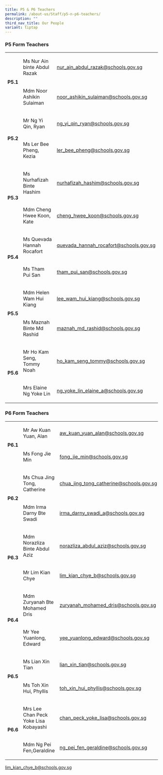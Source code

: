 ```yaml
---
title: P5 & P6 Teachers
permalink: /about-us/Staff/p5-n-p6-teachers/
description: ""
third_nav_title: Our People
variant: tiptap
---
```

<h3><strong>P5 Form Teachers</strong></h3>
<table style="minWidth: 75px">
<colgroup>
<col>
<col>
<col>
</colgroup>
<tbody>
<tr>
<td rowspan="2" colspan="1">
<p><strong>P5.1</strong>
</p>
</td>
<td rowspan="1" colspan="1">
<p>Ms Nur Ain binte Abdul Razak</p>
</td>
<td rowspan="1" colspan="1">
<p><a href="mailto:nur_ain_abdul_razak@schools.gov.sg" rel="noopener noreferrer nofollow" target="_blank">nur_ain_abdul_razak@schools.gov.sg</a>
</p>
</td>
</tr>
<tr>
<td rowspan="1" colspan="1">
<p>Mdm Noor Ashikin Sulaiman</p>
</td>
<td rowspan="1" colspan="1">
<p><a href="mailto:noor_ashikin_sulaiman@schools.gov.sg" rel="noopener noreferrer nofollow" target="_blank">noor_ashikin_sulaiman@schools.gov.sg</a>
</p>
</td>
</tr>
<tr>
<td rowspan="2" colspan="1">
<p><strong>P5.2</strong>
</p>
</td>
<td rowspan="1" colspan="1">
<p>Mr Ng Yi Qin, Ryan</p>
</td>
<td rowspan="1" colspan="1">
<p><a href="mailto:ng_yi_qin_ryan@schools.gov.sg" rel="noopener noreferrer nofollow" target="_blank">ng_yi_qin_ryan@schools.gov.sg</a>
</p>
</td>
</tr>
<tr>
<td rowspan="1" colspan="1">
<p>Ms Ler Bee Pheng, Kezia</p>
</td>
<td rowspan="1" colspan="1">
<p><a href="mailto:ler_bee_pheng@schools.gov.sg" rel="noopener noreferrer nofollow" target="_blank">ler_bee_pheng@schools.gov.sg</a>
</p>
</td>
</tr>
<tr>
<td rowspan="2" colspan="1">
<p><strong>P5.3 </strong>
<br>
</p>
</td>
<td rowspan="1" colspan="1">
<p>Ms Nurhafizah Binte Hashim</p>
</td>
<td rowspan="1" colspan="1">
<p><a href="mailto:nurhafizah_hashim@schools.gov.sg" rel="noopener noreferrer nofollow" target="_blank">nurhafizah_hashim@schools.gov.sg</a>
</p>
</td>
</tr>
<tr>
<td rowspan="1" colspan="1">
<p>Mdm Cheng Hwee Koon, Kate</p>
</td>
<td rowspan="1" colspan="1">
<p><a href="mailto:cheng_hwee_koon@schools.gov.sg" rel="noopener noreferrer nofollow" target="_blank">cheng_hwee_koon@schools.gov.sg</a>
</p>
</td>
</tr>
<tr>
<td rowspan="2" colspan="1">
<p><strong>P5.4 </strong>
<br>
</p>
</td>
<td rowspan="1" colspan="1">
<p>Ms Quevada Hannah Rocafort</p>
</td>
<td rowspan="1" colspan="1">
<p><a href="mailto:quevada_hannah_rocafort@schools.gov.sg" rel="noopener noreferrer nofollow" target="_blank">quevada_hannah_rocafort@schools.gov.sg</a>
</p>
</td>
</tr>
<tr>
<td rowspan="1" colspan="1">
<p>Ms Tham Pui San</p>
</td>
<td rowspan="1" colspan="1">
<p><a href="mailto:tham_pui_san@schools.gov.sg" rel="noopener noreferrer nofollow" target="_blank">tham_pui_san@schools.gov.sg</a>
</p>
</td>
</tr>
<tr>
<td rowspan="2" colspan="1">
<p><strong>P5.5</strong>
</p>
</td>
<td rowspan="1" colspan="1">
<p>Mdm Helen Wam Hui Kiang</p>
</td>
<td rowspan="1" colspan="1">
<p><a href="mailto:lee_wam_hui_kiang@schools.gov.sg" rel="noopener noreferrer nofollow" target="_blank">lee_wam_hui_kiang@schools.gov.sg</a>
</p>
</td>
</tr>
<tr>
<td rowspan="1" colspan="1">
<p>Ms Maznah Binte Md Rashid</p>
</td>
<td rowspan="1" colspan="1">
<p><a href="mailto:maznah_md_rashid@schools.gov.sg" rel="noopener noreferrer nofollow" target="_blank">maznah_md_rashid@schools.gov.sg</a>
</p>
</td>
</tr>
<tr>
<td rowspan="2" colspan="1">
<p><strong>P5.6 </strong>
<br>
</p>
</td>
<td rowspan="1" colspan="1">
<p>Mr Ho Kam Seng, Tommy Noah</p>
</td>
<td rowspan="1" colspan="1">
<p><a href="mailto:ho_kam_seng_tommy@schools.gov.sg" rel="noopener noreferrer nofollow" target="_blank">ho_kam_seng_tommy@schools.gov.sg</a>
</p>
</td>
</tr>
<tr>
<td rowspan="1" colspan="1">
<p>Mrs Elaine Ng Yoke Lin</p>
</td>
<td rowspan="1" colspan="1">
<p><a href="mailto:ng_yoke_lin_elaine_a@schools.gov.sg" rel="noopener noreferrer nofollow" target="_blank">ng_yoke_lin_elaine_a@schools.gov.sg</a>
</p>
</td>
</tr>
</tbody>
</table>
<h3><strong>P6 Form Teachers</strong></h3>
<table style="minWidth: 75px">
<colgroup>
<col>
<col>
<col>
</colgroup>
<tbody>
<tr>
<td rowspan="2" colspan="1">
<p><strong>P6.1 <br></strong>
</p>
</td>
<td rowspan="1" colspan="1">
<p>Mr Aw Kuan Yuan, Alan</p>
</td>
<td rowspan="1" colspan="1">
<p><a href="mailto:aw_kuan_yuan_alan@schools.gov.sg" rel="noopener noreferrer nofollow" target="_blank">aw_kuan_yuan_alan@schools.gov.sg</a>
</p>
</td>
</tr>
<tr>
<td rowspan="1" colspan="1">
<p>Ms Fong Jie Min</p>
</td>
<td rowspan="1" colspan="1">
<p><a href="mailto:fong_jie_min@schools.gov.sg" rel="noopener noreferrer nofollow" target="_blank">fong_jie_min@schools.gov.sg</a>
</p>
</td>
</tr>
<tr>
<td rowspan="2" colspan="1">
<p><strong>P6.2</strong>
</p>
</td>
<td rowspan="1" colspan="1">
<p>Ms Chua Jing Tong, Catherine</p>
</td>
<td rowspan="1" colspan="1">
<p><a href="mailto:chua_jing_tong_catherine@schools.gov.sg" rel="noopener noreferrer nofollow" target="_blank">chua_jing_tong_catherine@schools.gov.sg</a>
</p>
</td>
</tr>
<tr>
<td rowspan="1" colspan="1">
<p>Mdm Irma Darny Bte Swadi</p>
</td>
<td rowspan="1" colspan="1">
<p><a href="mailto:irma_darny_swadi_a@schools.gov.sg" rel="noopener noreferrer nofollow" target="_blank">irma_darny_swadi_a@schools.gov.sg</a>
</p>
</td>
</tr>
<tr>
<td rowspan="2" colspan="1">
<p><strong>P6.3 </strong>
<br>
</p>
</td>
<td rowspan="1" colspan="1">
<p>Mdm Norazliza Binte Abdul Aziz</p>
</td>
<td rowspan="1" colspan="1">
<p><a href="mailto:norazliza_abdul_aziz@schools.gov.sg" rel="noopener noreferrer nofollow" target="_blank">norazliza_abdul_aziz@schools.gov.sg</a>
</p>
</td>
</tr>
<tr>
<td rowspan="1" colspan="1">
<p>Mr Lim Kian Chye</p>
</td>
<td rowspan="1" colspan="1">
<p><a href="mailto:lim_kian_chye_b@schools.gov.sg" rel="noopener noreferrer nofollow" target="_blank">lim_kian_chye_b@schools.gov.sg</a>
</p>
</td>
</tr>
<tr>
<td rowspan="2" colspan="1">
<p><strong>P6.4 </strong>
<br>
</p>
</td>
<td rowspan="1" colspan="1">
<p>Mdm Zuryanah Bte Mohamed Dris</p>
</td>
<td rowspan="1" colspan="1">
<p><a href="mailto:zuryanah_mohamed_dris@schools.gov.sg" rel="noopener noreferrer nofollow" target="_blank">zuryanah_mohamed_dris@schools.gov.sg</a>
</p>
</td>
</tr>
<tr>
<td rowspan="1" colspan="1">
<p>Mr Yee Yuanlong, Edward</p>
</td>
<td rowspan="1" colspan="1">
<p><a href="mailto:yee_yuanlong_edward@schools.gov.sg" rel="noopener noreferrer nofollow" target="_blank">yee_yuanlong_edward@schools.gov.sg</a>
</p>
</td>
</tr>
<tr>
<td rowspan="2" colspan="1">
<p><strong>P6.5 </strong>
<br>
</p>
</td>
<td rowspan="1" colspan="1">
<p>Ms Lian Xin Tian</p>
</td>
<td rowspan="1" colspan="1">
<p><a href="mailto:lian_xin_tian@schools.gov.sg" rel="noopener noreferrer nofollow" target="_blank">lian_xin_tian@schools.gov.sg</a>
</p>
</td>
</tr>
<tr>
<td rowspan="1" colspan="1">
<p>Ms Toh Xin Hui, Phyllis</p>
</td>
<td rowspan="1" colspan="1">
<p><a href="mailto:toh_xin_hui_phyllis@schools.gov.sg" rel="noopener noreferrer nofollow" target="_blank">toh_xin_hui_phyllis@schools.gov.sg</a>
</p>
</td>
</tr>
<tr>
<td rowspan="2" colspan="1">
<p><strong>P6.6</strong>
</p>
</td>
<td rowspan="1" colspan="1">
<p>Mrs Lee Chan Peck Yoke Lisa Kobayashi</p>
</td>
<td rowspan="1" colspan="1">
<p><a href="mailto:chan_peck_yoke_lisa@schools.gov.sg" rel="noopener noreferrer nofollow" target="_blank">chan_peck_yoke_lisa@schools.gov.sg</a>
</p>
</td>
</tr>
<tr>
<td rowspan="1" colspan="1">
<p>Mdm Ng Pei Fen,Geraldine</p>
</td>
<td rowspan="1" colspan="1">
<p><a href="mailto:ng_pei_fen_geraldine@schools.gov.sg" rel="noopener noreferrer nofollow" target="_blank">ng_pei_fen_geraldine@schools.gov.sg</a>
</p>
</td>
</tr>
</tbody>
</table>
<p><a href="mailto:lim_kian_chye_b@schools.gov.sg" rel="noopener noreferrer nofollow" target="_blank">lim_kian_chye_b@schools.gov.sg</a>
</p>